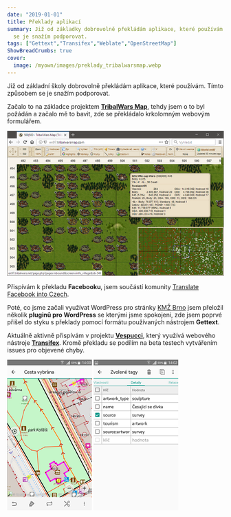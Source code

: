 ```yaml
---
date: "2019-01-01"
title: Překlady aplikací
summary: Již od základky dobrovolně překládám aplikace, které používám. Tímto způsobem
  se je snažím podporovat.
tags: ["Gettext","Transifex","Weblate","OpenStreetMap"]
ShowBreadCrumbs: true
cover:
  image: /myown/images/preklady_tribalwarsmap.webp
---
```


Již od základní školy dobrovolně překládám aplikace, které používám. Tímto způsobem se je snažím podporovat.

Začalo to na základce projektem __[TribalWars Map](http://www.tribalwarsmap.com/)__, tehdy jsem o to byl požádán a začalo mě to bavit, zde se překládalo krkolomným webovým formulářem.

![TribalWars Map Screenshot](/myown/images/preklady_tribalwarsmap.webp)

Přispívám k překladu __Facebooku__, jsem součástí komunity [Translate Facebook into Czech](https://www.facebook.com/groups/219561984774158/).

Poté, co jsme začali využívat WordPress pro stránky [KMŽ Brno](https://www.kmz-brno.cz/) jsem přeložil několik __pluginů pro WordPress__ se kterými jsme spokojeni, zde jsem poprvé přišel do styku s překlady pomocí formátu používaných nástrojem __Gettext__.

Aktuálně aktivně přispívám v projektu __[Vespucci](https://github.com/MarcusWolschon/osmeditor4android)__, který využívá webového nástroje __[Transifex](http://transifex.com/openstreetmap/vespucci)__. Kromě překladu se podílím na beta testech vytvářením issues pro objevené chyby.

![Vespucci map view](/myown/images/preklady_vespucci1.webp)
![Vespucci tag editor](/myown/images/preklady_vespucci2.webp)
